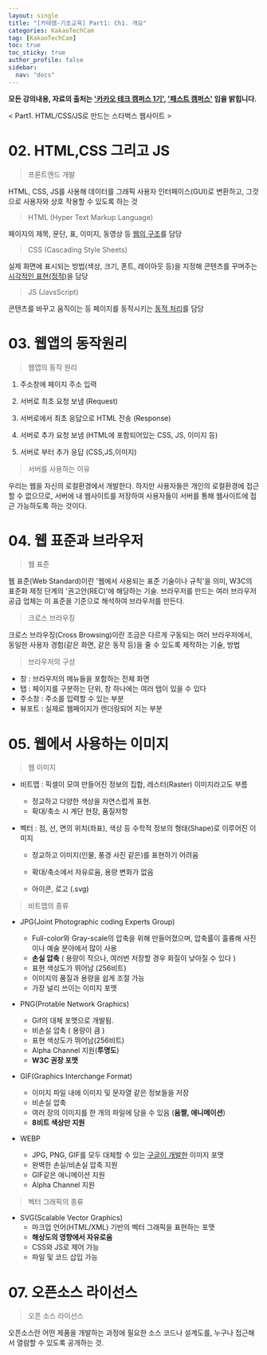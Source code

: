 ```yaml
---
layout: single
title: "[카테캠-기초교육] Part1: Ch1. 개요"
categories: KakaoTechCam
tag: [KakaoTechCam]
toc: true
toc_sticky: true
author_profile: false
sidebar:
  nav: "docs"
---
```


**모든 강의내용, 자료의 출처는 <u>'카카오 테크 캠퍼스 1기'</u>, <u>'패스트 캠퍼스'</u> 임을 밝힙니다.**

< Part1. HTML/CSS/JS로 만드는 스타벅스 웹사이트 >

# 02. HTML,CSS 그리고 JS

>  프론트엔드 개발

HTML, CSS, JS를 사용해 데이터를 그래픽 사용자 인터페이스(GUI)로 변환하고, 그것으로 사용자와 상호 작용할 수 있도록 하는 것

> HTML (Hyper Text Markup Language)

페이지의 제목, 문단, 표, 이미지, 동영상 등 <u>웹의 구조</u>를 담당

> CSS (Cascading Style Sheets)

실제 화면에 표시되는 방법(색상, 크기, 폰트, 레이아웃 등)을 지정해 콘텐츠를 꾸며주는 <u>시각적인 표현(정적)</u>을 담당

> JS (JavsScript)

콘텐츠를 바꾸고 움직이는 등 페이지를 동작시키는 <u>동적 처리</u>를 담당

# 03. 웹앱의 동작원리

> 웹앱의 동작 원리

1. 주소창에 페이지 주소 입력
2. 서버로 최초 요청 보냄 (Request)
3. 서버로에서 최초 응답으로 HTML 전송 (Response)
4. 서버로 추가 요청 보냄 (HTML에 포함되어있는 CSS, JS, 이미지 등)

5. 서버로 부터 추가 응답 (CSS,JS,이미지)

> 서버를 사용하는 이유

우리는 웹을 자신의 로컬환경에서 개발한다. 하지만 사용자들은 개인의 로컬환경에 접근할 수 없으므로, 서버에 내 웹사이트를 저장하여 사용자들이 서버를 통해 웹사이트에 접근 가능하도록 하는 것이다.

# 04. 웹 표준과 브라우저

> 웹 표준

웹 표준(Web Standard)이란 '웹에서 사용되는 표준 기술이나 규칙'을 의미, W3C의 표준화 제정 단계의 '권고안(REC)'에 해당하는 기술. 브라우저를 만드는 여러 브라우저 공급 업체는 이 표준을 기준으로 해석하여 브라우저를 만든다.

> 크로스 브라우징

크로스 브라우징(Cross Browsing)이란 조금은 다르게 구동되는 여러 브라우저에서, 동일한 사용자 경험(같은 화면, 같은 동작 등)을 줄 수 있도록 제작하는 기술, 방법

> 브라우저의 구성

- 창 : 브라우저의 메뉴들을 포함하는 전체 화면
- 탭 : 페이지를 구분하는 단위, 창 하나에는 여러 탭이 있을 수 있다
- 주소창 : 주소를 입력할 수 있는 부분
- 뷰포트 : 실제로 웹페이지가 렌더링되어 지는 부분

# 05. 웹에서 사용하는 이미지

> 웹 이미지

- 비트맵 : 픽셀이 모여 만들어진 정보의 집합, 레스터(Raster) 이미지라고도 부름

  - 정교하고 다양한 색상을 자연스럽게 표현.
  - 확대/축소 시 계단 현장, 품질저항

- 벡터 : 점, 선, 면의 위치(좌표), 색상 등 수학적 정보의 형태(Shape)로 이루어진 이미지

  - 정교하고 이미지(인물, 풍경 사진 같은)를 표현하기 어려움

  - 확대/축소에서 자유로움, 용량 변화가 없음

  - 아이콘, 로고 (.svg)

> 비트맵의 종류

- JPG(Joint Photographic coding Experts Group)

  - Full-color와 Gray-scale의 압축을 위해 만들어졌으며, 압축률이 훌륭해 사진이나 예술 분야에서 많이 사용
  - **손실 압축** ( 용량이 작으나, 여러번 저장할 경우 화질이 낮아질 수 있다 )
  - 표현 색상도가 뛰어남 (256비트)
  - 이미지의 품질과 용량을 쉽게 조절 가능
  - 가장 널리 쓰이는 이미지 포맷

- PNG(Protable Network Graphics)
  - Gif의 대체 포맷으로 개발됨.
  - 비손실 압축 ( 용량이 큼 )
  - 표현 색상도가 뛰어남(256비트)
  - Alpha Channel 지원(**투명도**)
  - **W3C 권장 포맷**
- GIF(Graphics Interchange Format)

  - 이미지 파일 내에 이미지 및 문자열 같은 정보들을 저장
  - 비손실 압축
  - 여러 장의 이미지를 한 개의 파일에 담을 수 있음 (**움짤, 애니메이션**)
  - **8비트 색상만 지원**

- WEBP
  - JPG, PNG, GIF를 모두 대체할 수 있는 <u>구글이 개발한</u> 이미지 포맷
  - 완벽한 손실/비손실 압축 지원
  - GIF같은 애니메이션 지원
  - Alpha Channel 지원

> 벡터 그래픽의 종류

- SVG(Scalable Vector Graphics)
  - 마크업 언어(HTML/XML) 기반의 벡터 그래픽을 표현하는 포맷
  - **해상도의 영향에서 자유로움**
  - CSS와 JS로 제어 가능
  - 파일 및 코드 삽입 가능

# 07. 오픈소스 라이선스

> 오픈 소스 라이선스

오픈소스란 어떤 제품을 개발하는 과정에 필요한 소스 코드나 설계도를, 누구나 접근해서 열람할 수 있도록 공개하는 것.

